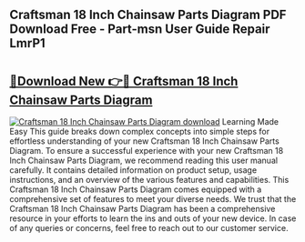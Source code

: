 ## Craftsman 18 Inch Chainsaw Parts Diagram PDF Download Free - Part-msn User Guide Repair LmrP1

# <h2><a href="http://dfp3giq.blite.top/?on=Craftsman+18+Inch+Chainsaw+Parts+Diagram">🔗Download New 👉🔴 Craftsman 18 Inch Chainsaw Parts Diagram</a></h2>

[![Craftsman 18 Inch Chainsaw Parts Diagram download](https://i.imgur.com/lujVjoI.png)](http://dfp3giq.blite.top/?on=Craftsman+18+Inch+Chainsaw+Parts+Diagram)
Learning Made Easy This guide breaks down complex concepts into simple steps for effortless understanding of your new Craftsman 18 Inch Chainsaw Parts Diagram. To ensure a successful experience with your new Craftsman 18 Inch Chainsaw Parts Diagram, we recommend reading this user manual carefully. It contains detailed information on product setup, usage instructions, and an overview of the various features and capabilities. This Craftsman 18 Inch Chainsaw Parts Diagram comes equipped with a comprehensive set of features to meet your diverse needs. We trust that the Craftsman 18 Inch Chainsaw Parts Diagram has been a comprehensive resource in your efforts to learn the ins and outs of your new device. In case of any queries or concerns, feel free to reach out to our customer service.
